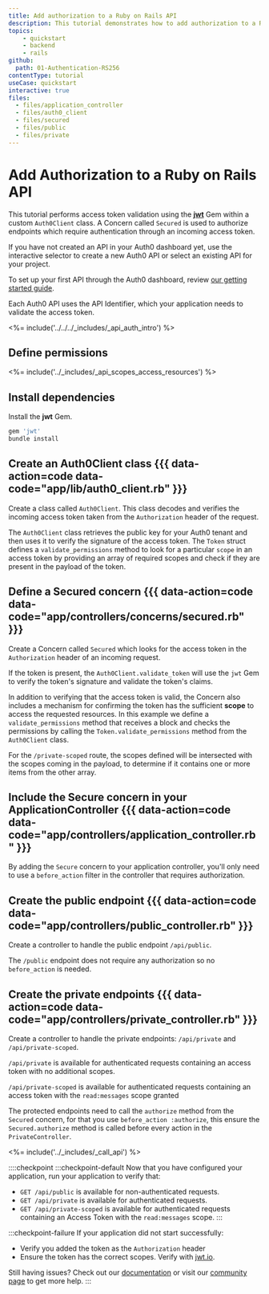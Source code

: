 ```yaml
---
title: Add authorization to a Ruby on Rails API
description: This tutorial demonstrates how to add authorization to a Ruby on Rails API.
topics:
    - quickstart
    - backend
    - rails
github:
  path: 01-Authentication-RS256
contentType: tutorial
useCase: quickstart
interactive: true
files:
  - files/application_controller
  - files/auth0_client
  - files/secured
  - files/public
  - files/private
---
```

<!-- markdownlint-disable MD041 MD025 -->

# Add Authorization to a Ruby on Rails API
This tutorial performs access token validation using the  **[jwt](https://github.com/jwt/ruby-jwt)** Gem within a custom `Auth0Client` class. A Concern called `Secured` is used to authorize endpoints which require authentication through an incoming access token.

If you have not created an API in your Auth0 dashboard yet, use the interactive selector to create a new Auth0 API or select an existing API for your project.

To set up your first API through the Auth0 dashboard, review [our getting started guide](get-started/auth0-overview/set-up-apis).

Each Auth0 API uses the API Identifier, which your application needs to validate the access token.

<%= include('../../../_includes/_api_auth_intro') %>

## Define permissions
<%= include('../_includes/_api_scopes_access_resources') %>

## Install dependencies
Install the **jwt** Gem.

```bash
gem 'jwt'
bundle install
```

## Create an Auth0Client class {{{ data-action=code data-code="app/lib/auth0_client.rb" }}}

Create a class called `Auth0Client`. This class decodes and verifies the incoming access token taken from the `Authorization` header of the request.

The `Auth0Client` class retrieves the public key for your Auth0 tenant and then uses it to verify the signature of the access token. The `Token` struct defines a `validate_permissions` method to look for a particular `scope` in an access token by providing an array of required scopes and check if they are present in the payload of the token.

## Define a Secured concern {{{ data-action=code data-code="app/controllers/concerns/secured.rb" }}}

Create a Concern called `Secured` which looks for the access token in the `Authorization` header of an incoming request.

If the token is present, the `Auth0Client.validate_token` will use the `jwt` Gem to verify the token's signature and validate the token's claims.

In addition to verifying that the access token is valid, the Concern also includes a mechanism for confirming the token has the sufficient **scope** to access the requested resources. In this example we define a `validate_permissions` method that receives a block and checks the permissions by calling the `Token.validate_permissions` method from the `Auth0Client` class.

For the `/private-scoped` route, the scopes defined will be intersected with the scopes coming in the payload, to determine if it contains one or more items from the other array.

## Include the Secure concern in your ApplicationController {{{ data-action=code data-code="app/controllers/application_controller.rb" }}}

By adding the `Secure` concern to your application controller, you'll only need to use a `before_action` filter in the controller that requires authorization. 

## Create the public endpoint {{{ data-action=code data-code="app/controllers/public_controller.rb" }}}

Create a controller to handle the public endpoint `/api/public`.

The `/public` endpoint does not require any authorization so no `before_action` is needed.

## Create the private endpoints {{{ data-action=code data-code="app/controllers/private_controller.rb" }}}

Create a controller to handle the private endpoints: `/api/private` and `/api/private-scoped`. 

`/api/private` is available for authenticated requests containing an access token with no additional scopes.

`/api/private-scoped` is available for authenticated requests containing an access token with the `read:messages` scope granted

The protected endpoints need to call the `authorize` method from the `Secured` concern, for that you use `before_action :authorize`, this ensure the `Secured.authorize` method is called before every action in the `PrivateController`. 

<%= include('../_includes/_call_api') %>

::::checkpoint
:::checkpoint-default
Now that you have configured your application, run your application to verify that:
* `GET /api/public` is available for non-authenticated requests.
* `GET /api/private` is available for authenticated requests.
* `GET /api/private-scoped` is available for authenticated requests containing an Access Token with the `read:messages` scope.
:::

:::checkpoint-failure
If your application did not start successfully:
* Verify you added the token as the `Authorization` header
* Ensure the token has the correct scopes. Verify with [jwt.io](https://jwt.io/).

Still having issues? Check out our [documentation](https://auth0.com/docs) or visit our [community page](https://community.auth0.com) to get more help.
:::

